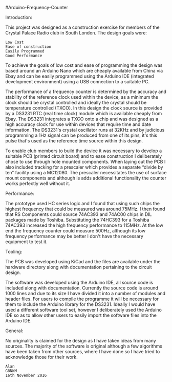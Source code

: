 #Arduino-Frequency-Counter

Introduction:

This project was designed as a construction exercise for members of the Crystal Palace Radio club in South London.
The design goals were:

	Low Cost
	Ease of construction
	Easily Programmed
	Good Performance

To achieve the goals of low cost and ease of programming the design was based around an Arduino Nano which are cheaply available from China via Ebay and can be easily programmed using the Arduino IDE (integrated development environment) using a USB connection to a suitable PC.

The performance of a frequency counter is determined by the accuracy and stability of the reference clock used within the device, as a minimum the clock should be crystal controlled and ideally the crystal should be temperature controlled (TXCO). In this design the clock source is provided by a DS3231 RTC (real time clock) module which is available cheaply from Ebay. The DS3231 integrates a TXCO onto a chip and was designed as a high accuracy clock for use within devices that require time and date information. The DS3231's crystal oscillator runs at 32KHz and by judicious programming a 1Hz signal can be produced from one of its pins, it's this pulse that's used as the reference time source within this design.

To enable club members to build the device it was necessary to develop a suitable PCB (printed circuit board) and to ease construction I deliberately chose to use through hole mounted components. When laying out the PCB I also included tracking for a prescaler which provides a separate “divide by ten” facility using a MC12080. The prescaler necessitates the use of surface mount components and although is adds additional functionality the counter works perfectly well without it.

Performance:

The prototype used HC series logic and I found that using such chips the highest frequency that could be measured was around 75MHz. I then found that RS Components could source 74AC393 and 74AC00 chips in DIL packages made by Toshiba. Substituting the 74HC393 for a Toshiba 74AC393 increased the high frequency performance to 115MHz. At the low end the frequency counter could measure 500Hz, although its low frequency performance may be better I don't have the necessary equipment to test it.

Tooling:

The PCB was developed using KiCad and the files are available under the hardware directory along with documentation pertaining to the circuit design.

The software was developed using the Arduino IDE, all source code is included along with documentation. Currently the source code is around 1000 lines and due to its size I have divided it into a number of modules and header files. For users to compile the programme it will be necessary for them to include the Arduino library for the DS3231. Ideally I would have used a different software tool set, however I deliberately used the Arduino IDE so as to allow other users to easily import the software files into the Arduino IDE.

General:

No originality is claimed for the design as I have taken ideas from many sources. The majority of the software is original although a few algorithms have been taken from other sources, where I have done so I have tried to acknowledge those for their work.

	Alan
	G8NKM 
	16th November 2016
